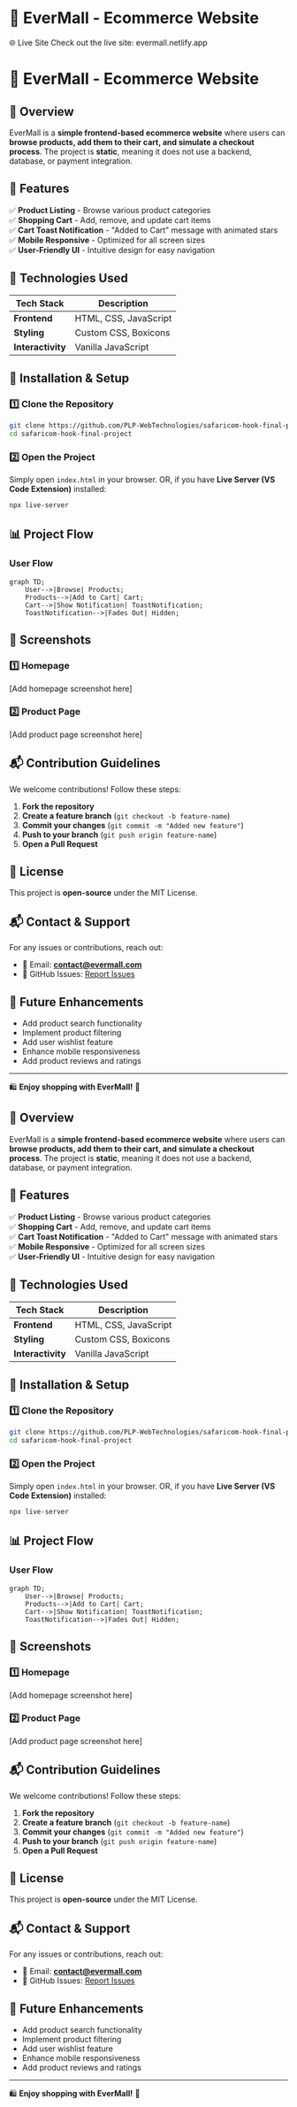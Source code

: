 # 🛒 EverMall - Ecommerce Website

🌐 Live Site
Check out the live site: evermall.netlify.app
# 🛒 EverMall - Ecommerce Website


## 🌟 Overview

EverMall is a **simple frontend-based ecommerce website** where users can **browse products, add them to their cart, and simulate a checkout process**. The project is **static**, meaning it does not use a backend, database, or payment integration.

## 🎯 Features

✅ **Product Listing** - Browse various product categories  
✅ **Shopping Cart** - Add, remove, and update cart items  
✅ **Cart Toast Notification** - "Added to Cart" message with animated stars  
✅ **Mobile Responsive** - Optimized for all screen sizes  
✅ **User-Friendly UI** - Intuitive design for easy navigation  

## 🔧 Technologies Used

| Tech Stack | Description |
|------------|-------------|
| **Frontend** | HTML, CSS, JavaScript |
| **Styling** | Custom CSS, Boxicons |
| **Interactivity** | Vanilla JavaScript |

## 🚀 Installation & Setup

### 1️⃣ Clone the Repository
```sh
git clone https://github.com/PLP-WebTechnologies/safaricom-hook-final-project-and-deployment-week-8-J-Nyarangi.git
cd safaricom-hook-final-project
```

### 2️⃣ Open the Project
Simply open `index.html` in your browser.
OR, if you have **Live Server (VS Code Extension)** installed:

```sh
npx live-server
```

## 📊 Project Flow

### User Flow

```mermaid
graph TD;
    User-->|Browse| Products;
    Products-->|Add to Cart| Cart;
    Cart-->|Show Notification| ToastNotification;
    ToastNotification-->|Fades Out| Hidden;
```

## 🎨 Screenshots

### 1️⃣ Homepage
[Add homepage screenshot here]

### 2️⃣ Product Page
[Add product page screenshot here]

## 📬 Contribution Guidelines

We welcome contributions! Follow these steps:

1. **Fork the repository**
2. **Create a feature branch** (`git checkout -b feature-name`)
3. **Commit your changes** (`git commit -m "Added new feature"`)
4. **Push to your branch** (`git push origin feature-name`)
5. **Open a Pull Request**

## 📜 License

This project is **open-source** under the MIT License.

## 📬 Contact & Support

For any issues or contributions, reach out:
- 📧 Email: **contact@evermall.com**
- 📌 GitHub Issues: [Report Issues](link-to-issues)

## 🚀 Future Enhancements

- Add product search functionality
- Implement product filtering
- Add user wishlist feature
- Enhance mobile responsiveness
- Add product reviews and ratings

---

🛍️ **Enjoy shopping with EverMall!** 🚀

## 🌟 Overview

EverMall is a **simple frontend-based ecommerce website** where users can **browse products, add them to their cart, and simulate a checkout process**. The project is **static**, meaning it does not use a backend, database, or payment integration.

## 🎯 Features

✅ **Product Listing** - Browse various product categories  
✅ **Shopping Cart** - Add, remove, and update cart items  
✅ **Cart Toast Notification** - "Added to Cart" message with animated stars  
✅ **Mobile Responsive** - Optimized for all screen sizes  
✅ **User-Friendly UI** - Intuitive design for easy navigation  

## 🔧 Technologies Used

| Tech Stack | Description |
|------------|-------------|
| **Frontend** | HTML, CSS, JavaScript |
| **Styling** | Custom CSS, Boxicons |
| **Interactivity** | Vanilla JavaScript |

## 🚀 Installation & Setup

### 1️⃣ Clone the Repository
```sh
git clone https://github.com/PLP-WebTechnologies/safaricom-hook-final-project-and-deployment-week-8-J-Nyarangi.git
cd safaricom-hook-final-project
```

### 2️⃣ Open the Project
Simply open `index.html` in your browser.
OR, if you have **Live Server (VS Code Extension)** installed:

```sh
npx live-server
```

## 📊 Project Flow

### User Flow

```mermaid
graph TD;
    User-->|Browse| Products;
    Products-->|Add to Cart| Cart;
    Cart-->|Show Notification| ToastNotification;
    ToastNotification-->|Fades Out| Hidden;
```

## 🎨 Screenshots

### 1️⃣ Homepage
[Add homepage screenshot here]

### 2️⃣ Product Page
[Add product page screenshot here]

## 📬 Contribution Guidelines

We welcome contributions! Follow these steps:

1. **Fork the repository**
2. **Create a feature branch** (`git checkout -b feature-name`)
3. **Commit your changes** (`git commit -m "Added new feature"`)
4. **Push to your branch** (`git push origin feature-name`)
5. **Open a Pull Request**

## 📜 License

This project is **open-source** under the MIT License.

## 📬 Contact & Support

For any issues or contributions, reach out:
- 📧 Email: **contact@evermall.com**
- 📌 GitHub Issues: [Report Issues](link-to-issues)

## 🚀 Future Enhancements

- Add product search functionality
- Implement product filtering
- Add user wishlist feature
- Enhance mobile responsiveness
- Add product reviews and ratings

---

🛍️ **Enjoy shopping with EverMall!** 🚀
